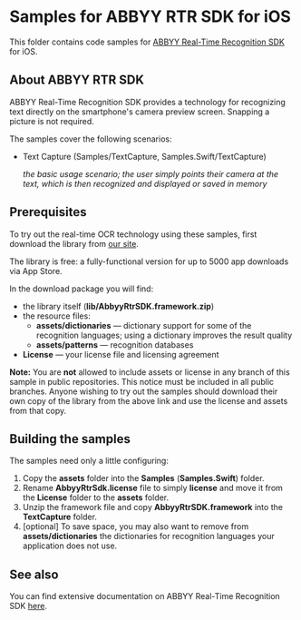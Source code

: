 # Samples for ABBYY RTR SDK for iOS

This folder contains code samples for [ABBYY Real-Time Recognition SDK](http://rtrsdk.com/) for iOS.

## About ABBYY RTR SDK
ABBYY Real-Time Recognition SDK provides a technology for recognizing text directly on the smartphone's camera preview screen. Snapping a picture is not required.

The samples cover the following scenarios:

* Text Capture (Samples/TextCapture, Samples.Swift/TextCapture)

	*the basic usage scenario; the user simply points their camera at the text, which is then recognized and displayed or saved in memory*

## Prerequisites
To try out the real-time OCR technology using these samples, first download the library from [our site](http://rtrsdk.com/). 

The library is free: a fully-functional version for up to 5000 app downloads via App Store.

In the download package you will find:


- the library itself (**lib/AbbyyRtrSDK.framework.zip**)
- the resource files:
	- **assets/dictionaries** — dictionary support for some of the recognition languages; using a dictionary improves the result quality
	- **assets/patterns** — recognition databases
- **License** — your license file and licensing agreement

**Note:** You are **not** allowed to include assets or license in any branch of this sample in public repositories. This notice must be included in all public branches. Anyone wishing to try out the samples should download their own copy of the library from the above link and use the license and assets from that copy.

## Building the samples
The samples need only a little configuring:

1. Copy the **assets** folder into the **Samples** (**Samples.Swift**) folder.
2. Rename **AbbyyRtrSdk.license** file to simply **license** and move it from the **License** folder to the **assets** folder.
3. Unzip the framework file and copy **AbbyyRtrSDK.framework** into the **TextCapture** folder.
4. [optional] To save space, you may also want to remove from **assets/dictionaries** the dictionaries for recognition languages your application does not use.

## See also
You can find extensive documentation on ABBYY Real-Time Recognition SDK [here](http://rtrsdk.com/documentation).